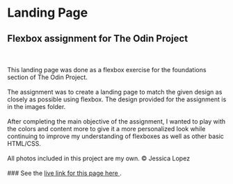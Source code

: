 # Landing Page
## Flexbox assignment for The Odin Project
<br>
<br>
This landing page was done as a flexbox exercise for the foundations section of The Odin Project.
<br>
<br>
The assignment was to create a landing page to match the given design as closely as possible using
flexbox. The design provided for the assignment is in the images folder.
<br>
<br>
After completing the main objective of the assignment, I wanted to play with the colors and content more
to give it a more personalized look while continuing to improve my understanding of flexboxes as well as other basic
HTML/CSS.
<br>
<br>
All photos included in this project are my own.  © Jessica Lopez
<br>
<br>
### See the <a href="https://jlopez-w.github.io/landing-page/"> live link for this page here </a>.

